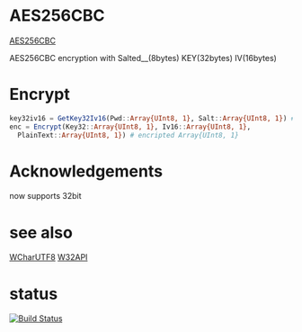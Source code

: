 AES256CBC
=========

[AES256CBC](https://github.com/HatsuneMiku/AES256CBC.jl)

AES256CBC encryption with Salted__(8bytes) KEY(32bytes) IV(16bytes)

# Encrypt

```julia
key32iv16 = GetKey32Iv16(Pwd::Array{UInt8, 1}, Salt::Array{UInt8, 1}) # Array{UInt8, 1}
enc = Encrypt(Key32::Array{UInt8, 1}, Iv16::Array{UInt8, 1},
  PlainText::Array{UInt8, 1}) # encripted Array{UInt8, 1}
```


# Acknowledgements

now supports 32bit


# see also

[WCharUTF8](https://github.com/HatsuneMiku/WCharUTF8.jl)
[W32API](https://github.com/HatsuneMiku/W32API.jl)

# status

[![Build Status](https://travis-ci.org/HatsuneMiku/AES256CBC.jl.svg?branch=master)](https://travis-ci.org/HatsuneMiku/AES256CBC.jl)

